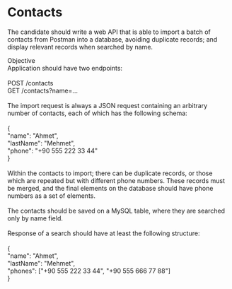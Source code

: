 # Contacts
The candidate should write a web API that is able to import a batch of contacts from Postman into a database, avoiding duplicate records; and display relevant records when searched by name.


Objective <br/>
Application should have two endpoints:
<br/><br/>
POST /contacts  <br/>
GET /contacts?name=...  <br/> <br/>
The import request is always a JSON request containing an arbitrary number of contacts, each of
which has the following schema:
 <br/> <br/>
{ <br/>
"name": "Ahmet", <br/>
"lastName": "Mehmet", <br/>
"phone": "+90 555 222 33 44" <br/>
}
 <br/> <br/>
Within the contacts to import; there can be duplicate records, or those which are repeated but with
different phone numbers. These records must be merged, and the final elements on the database
should have phone numbers as a set of elements. <br/> <br/>
The contacts should be saved on a MySQL table, where they are searched only by name field. <br/> <br/>
Response of a search should have at least the following structure: <br/> <br/>
{ <br/>
"name": "Ahmet", <br/>
"lastName": "Mehmet", <br/>
"phones": ["+90 555 222 33 44", "+90 555 666 77 88"] <br/>
}
